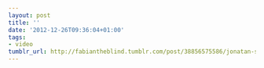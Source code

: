 ```yaml
---
layout: post
title: ''
date: '2012-12-26T09:36:04+01:00'
tags:
- video
tumblr_url: http://fabiantheblind.tumblr.com/post/38856575586/jonatan-schwenk-saz-this-is-the-opener-for-a
---
```

